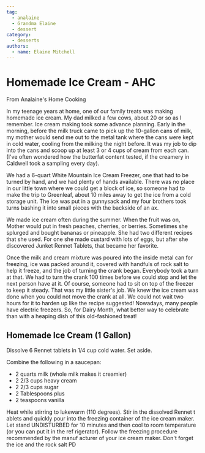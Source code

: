 ```yaml
---
tag:
  - analaine
  - Grandma Elaine
  - dessert
category:
  - desserts
authors:
  - name: Elaine Mitchell
---
```


# Homemade Ice Cream - AHC
From Analaine's Home Cooking

In my teenage years at home, one of our family treats was making homemade ice cream.
My dad milked a few cows, about 20 or so as I remember. Ice cream making took some
advance planning. Early in the morning, before the milk truck came to pick up the 10-gallon
cans of milk, my mother would send me out to the metal tank where the cans were kept in cold
water, cooling from the milking the night before. It was my job to dip into the cans and scoop
up at least 3 or 4 cups of cream from each can. (I've often wondered how the butterfat content
tested, if the creamery in Caldwell took a sampling every day).

We had a 6-quart White Mountain Ice Cream Freezer, one that had to be turned by hand, and
we had plenty of hands available. There was no place in our little town where we could get a
block of ice, so someone had to make the trip to Greenleaf, about 10 miles away to get the ice
from a cold storage unit.
The ice was put in a gunnysack and my four brothers took turns bashing it into small pieces
with the backside of an ax.

We made ice cream often during the summer. When the fruit was on, Mother would put in fresh
peaches, cherries, or berries. Sometimes she splurged and bought bananas or pineapple. She had
two different recipes that she used. For one she made custard with lots of eggs, but after she
discovered Junket Rennet Tablets, that became her favorite.

Once the milk and cream mixture was poured into the inside metal can for freezing, ice was
packed around it, covered with handfuls of rock salt to help it freeze, and the job of turning the
crank began. Everybody took a turn at that. We had to turn the crank 100 times before we could
stop and let the next person have at it. Of course, someone had to sit on top of the freezer to
keep it steady. That was my little sister's job. We knew the ice cream was done when you could
not move the crank at all. We could not wait two hours for it to harden up like the recipe
suggested! Nowadays, many people have electric freezers. So, for Dairy Month, what better
way to celebrate than with a heaping dish of this old-fashioned treat!

## Homemade  Ice Cream (1 Gallon)
Dissolve 6 Rennet tablets in 1/4 cup cold water. Set aside.

Combine the following in a saucepan:
* 2 quarts milk (whole milk makes it creamier)
* 2 2/3 cups heavy cream
* 2 2/3 cups sugar
* 2 Tablespoons plus
* 2 teaspoons vanilla

Heat while stirring to lukewarm (110 degrees). Stir in the dissolved Rennet t ablets and quickly
pour into the freezing container of the ice cream maker. Let stand UNDISTURBED for 10
minutes and then cool to room temperature (or you can put it in the ref rigerator). Follow the
freezing procedure recommended by the manuf acturer of your ice cream maker. Don't forget
the ice and the rock salt PD
